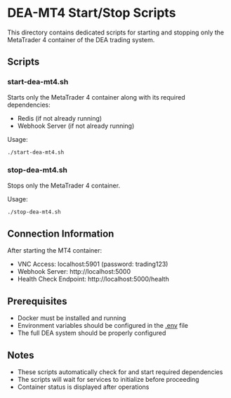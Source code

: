# DEA-MT4 Start/Stop Scripts

This directory contains dedicated scripts for starting and stopping only the MetaTrader 4 container of the DEA trading system.

## Scripts

### start-dea-mt4.sh
Starts only the MetaTrader 4 container along with its required dependencies:
- Redis (if not already running)
- Webhook Server (if not already running)

Usage:
```bash
./start-dea-mt4.sh
```

### stop-dea-mt4.sh
Stops only the MetaTrader 4 container.

Usage:
```bash
./stop-dea-mt4.sh
```

## Connection Information

After starting the MT4 container:
- VNC Access: localhost:5901 (password: trading123)
- Webhook Server: http://localhost:5000
- Health Check Endpoint: http://localhost:5000/health

## Prerequisites

- Docker must be installed and running
- Environment variables should be configured in the [.env](.env) file
- The full DEA system should be properly configured

## Notes

- These scripts automatically check for and start required dependencies
- The scripts will wait for services to initialize before proceeding
- Container status is displayed after operations